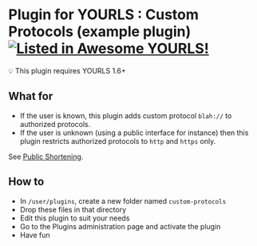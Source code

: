 # Plugin for YOURLS : Custom Protocols (example plugin) [![Listed in Awesome YOURLS!](https://img.shields.io/badge/Awesome-YOURLS-C5A3BE)](https://github.com/YOURLS/awesome-yourls/)

:bulb: This plugin requires YOURLS 1.6+

## What for

* If the user is known, this plugin adds custom protocol `blah://` to authorized protocols.
* If the user is unknown (using a public interface for instance) then this plugin restricts
authorized protocols to `http` and `https` only.

See [Public Shortening](https://docs.yourls.org/guide/advanced/public-shortening.html).

## How to

* In `/user/plugins`, create a new folder named `custom-protocols`
* Drop these files in that directory
* Edit this plugin to suit your needs
* Go to the Plugins administration page and activate the plugin 
* Have fun

